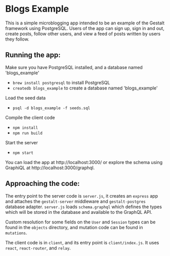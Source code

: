 Blogs Example
=============

This is a simple microblogging app intended to be an example of the Gestalt
framework using PostgreSQL.  Users of the app can sign up, sign in and out,
create posts, follow other users, and view a feed of posts written by users they
follow.


Running the app:
----------------

Make sure you have PostgreSQL installed, and a database named 'blogs_example'
  - `brew install postgresql` to install PostgreSQL
  - `createdb blogs_example` to create a database named 'blogs_example'

Load the seed data
  - `psql -d blogs_example -f seeds.sql`

Compile the client code
  - `npm install`
  - `npm run build`

Start the server
  - `npm start`

You can load the app at http://localhost:3000/ or explore the schema using
GraphiQL at http://localhost:3000/graphql.


Approaching the code:
---------------------

The entry point to the server code is `server.js`, it creates an `express` app
and attaches the `gestalt-server` middleware and `gestalt-postgres` database
adapter.  `server.js` loads `schema.graphql` which defines the types which will
be stored in the database and available to the GraphQL API.

Custom resolution for some fields on the `User` and `Session` types can be found
in the `objects` directory, and mutation code can be found in `mutations`.

The client code is in `client`, and its entry point is `client/index.js`.  It
uses `react`, `react-router`, and `relay`.
